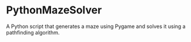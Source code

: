 # PythonMazeSolver
A Python script that generates a maze using Pygame and solves it using a pathfinding algorithm.
